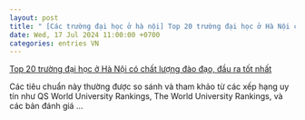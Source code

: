 ```yaml
---
layout: post
title: " [Các trường đại học ở hà nội] Top 20 trường đại học ở Hà Nội có chất lượng đào đạo, đầu ra tốt nhất"
date: Wed, 17 Jul 2024 11:00:00 +0700
categories: entries VN
---
```

[Top 20 trường đại học ở Hà Nội có chất lượng đào đạo, đầu ra tốt nhất](https://luatminhkhue.vn/top-20-truong-dai-hoc-o-ha-noi-co-chat-luong-dao-dao-dau-ra-tot-nhat.aspx)

Các tiêu chuẩn này thường được so sánh và tham khảo từ các xếp hạng uy tín như QS World University Rankings, The World University Rankings, và các bản đánh giá ...

